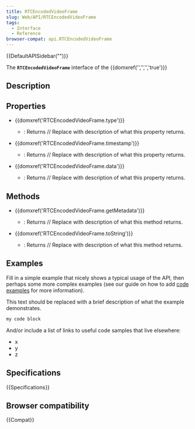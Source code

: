 ```yaml
---
title: RTCEncodedVideoFrame
slug: Web/API/RTCEncodedVideoFrame
tags:
  - Interface
  - Reference
browser-compat: api.RTCEncodedVideoFrame
---
```

{{DefaultAPISidebar("")}}

The **`RTCEncodedVideoFrame`** interface of the {{domxref('','','','true')}} 

## Description

 

## Properties

- {{domxref('RTCEncodedVideoFrame.type')}}
  - : Returns // Replace with description of what this property returns.

- {{domxref('RTCEncodedVideoFrame.timestamp')}}
  - : Returns // Replace with description of what this property returns.

- {{domxref('RTCEncodedVideoFrame.data')}}
  - : Returns // Replace with description of what this property returns.



## Methods

- {{domxref('RTCEncodedVideoFrame.getMetadata')}}
  - : Returns // Replace with description of what this method returns.

- {{domxref('RTCEncodedVideoFrame.toString')}}
  - : Returns // Replace with description of what this method returns.

## Examples

Fill in a simple example that nicely shows a typical usage of the API, then perhaps some more complex examples (see our guide on how to add [code examples](/en-US/docs/MDN/Contribute/Structures/Code_examples) for more information).

This text should be replaced with a brief description of what the example demonstrates.

```js
my code block
```

And/or include a list of links to useful code samples that live elsewhere:

*   x
*   y
*   z

## Specifications

{{Specifications}}

## Browser compatibility

{{Compat}}


